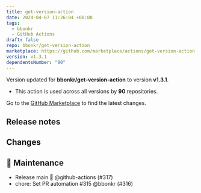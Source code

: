 ```yaml
---
title: get-version-action
date: 2024-04-07 11:26:04 +00:00
tags:
  - bbonkr
  - GitHub Actions
draft: false
repo: bbonkr/get-version-action
marketplace: https://github.com/marketplace/actions/get-version-action
version: v1.3.1
dependentsNumber: "90"
---
```



Version updated for **bbonkr/get-version-action** to version **v1.3.1**.
- This action is used across all versions by **90** repositories.

Go to the [GitHub Marketplace](https://github.com/marketplace/actions/get-version-action) to find the latest changes.

## Release notes

## Changes

## 🧰 Maintenance

- Release main 🚀 @github-actions (#317)
- chore: Set PR automation #315 @bbonkr (#316)

